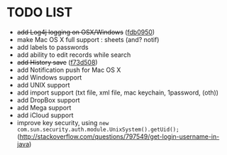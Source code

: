 # TODO LIST

* ~~add Log4j logging on OSX/Windows~~ ([fdb0950](https://github.com/benchdoos/PasswordStorrager/commit/fdb0950ccb34a854ba0303acbfbe34afe909ab62))
* make Mac OS X full support : sheets (and? notif)
* add labels to passwords
* add ability to edit records while search
* ~~add History save~~ ([f73d508](https://github.com/benchdoos/PasswordStorrager/commit/f73d508051d2a3fa74f84d1262ea5eccedbeb762))
* add Notification push for Mac OS X
* add Windows support
* add UNIX support
* add import support (txt file, xml file, mac keychain, 1password, (oth))
* add DropBox support
* add Mega support
* add iCloud support
* improve key security, using ```new com.sun.security.auth.module.UnixSystem().getUid();```
(http://stackoverflow.com/questions/797549/get-login-username-in-java)
